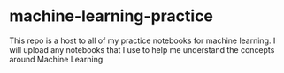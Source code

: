 # machine-learning-practice
This repo is a host to all of my practice notebooks for machine learning. I will upload any notebooks that I use to help me understand the concepts around Machine Learning
